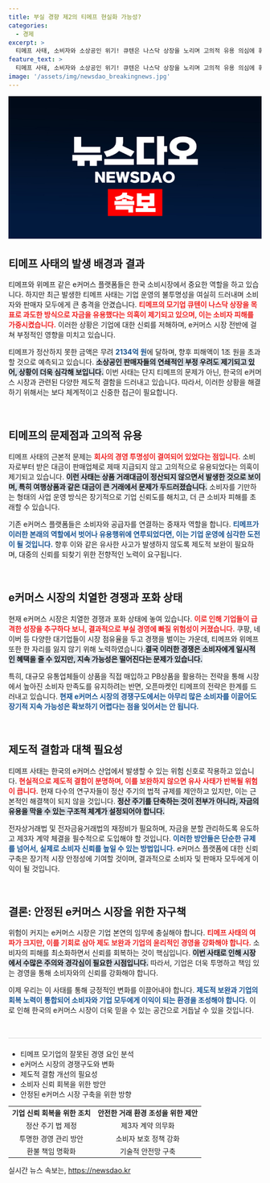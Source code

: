 ```yaml
---
title: 부실 경향 제2의 티메프 현실화 가능성?
categories:
  - 경제
excerpt: >
  티메프 사태, 소비자와 소상공인 위기! 큐텐은 나스닥 상장을 노리며 고의적 유용 의심에 휘말렸다. e커머스 시장의 극심한 경쟁 속에서 이례적 상황이 발생하며, 제도적 보완 없인 유사 사태 반복 우려가 커지고 있다.
feature_text: >
  티메프 사태, 소비자와 소상공인 위기! 큐텐은 나스닥 상장을 노리며 고의적 유용 의심에 휘말렸다. e커머스 시장의 극심한 경쟁 속에서 이례적 상황이 발생하며, 제도적 보완 없인 유사 사태 반복 우려가 커지고 있다.
image: '/assets/img/newsdao_breakingnews.jpg'
---
```


<p><img src="/assets/img/newsdao_breakingnews.jpg" alt="cryptoinkorea 속보" /></p>

<h2 data-ke-size="size26">티메프 사태의 발생 배경과 결과</h2>

<p data-ke-size="size16">티메프와 위메프 같은 e커머스 플랫폼들은 한국 소비시장에서 중요한 역할을 하고 있습니다. 하지만 최근 발생한 티메프 사태는 기업 운영의 불투명성을 여실히 드러내며 소비자와 판매자 모두에게 큰 충격을 안겼습니다. <b><span style="color: #ee2323;">티메프의 모기업 큐텐이 나스닥 상장을 목표로 과도한 방식으로 자금을 유용했다는 의혹이 제기되고 있으며, 이는 소비자 피해를 가중시켰습니다.</span></b> 이러한 상황은 기업에 대한 신뢰를 저해하며, e커머스 시장 전반에 걸쳐 부정적인 영향을 미치고 있습니다.</p>

<p data-ke-size="size16">티메프가 정산하지 못한 금액은 무려 <b><span style="color: #1a5490;">2134억 원</span></b>에 달하며, 향후 피해액이 1조 원을 초과할 것으로 예측되고 있습니다. <b><span style="background-color: #21538527;">소상공인 판매자들의 연쇄적인 부정 우려도 제기되고 있어, 상황이 더욱 심각해 보입니다.</span></b> 이번 사태는 단지 티메프의 문제가 아닌, 한국의 e커머스 시장과 관련된 다양한 제도적 결함을 드러내고 있습니다. 따라서, 이러한 상황을 해결하기 위해서는 보다 체계적이고 신중한 접근이 필요합니다.</p>

<p data-ke-size="size16">&nbsp;</p>

<h2 data-ke-size="size26">티메프의 문제점과 고의적 유용</h2>

<p data-ke-size="size16">티메프 사태의 근본적 문제는 <b><span style="color: #ee2323;">회사의 경영 투명성이 결여되어 있었다는 점입니다.</span></b> 소비자로부터 받은 대금이 판매업체로 제때 지급되지 않고 고의적으로 유용되었다는 의혹이 제기되고 있습니다. <b><span style="background-color: #21538527;">이런 사태는 상품 거래대금이 정산되지 않으면서 발생한 것으로 보이며, 특히 여행상품과 같은 대금이 큰 거래에서 문제가 두드러졌습니다.</span></b> 소비자를 기만하는 형태의 사업 운영 방식은 장기적으로 기업 신뢰도를 해치고, 더 큰 소비자 피해를 초래할 수 있습니다.</p>

<p data-ke-size="size16">기존 e커머스 플랫폼들은 소비자와 공급자를 연결하는 중재자 역할을 합니다. <b><span style="color: #1a5490;">티메프가 이러한 본래의 역할에서 벗어나 유용행위에 연루되었다면, 이는 기업 운영에 심각한 도전이 될 것입니다.</span></b> 향후 이와 같은 유사한 사고가 발생하지 않도록 제도적 보완이 필요하며, 대중의 신뢰를 되찾기 위한 전향적인 노력이 요구됩니다.</p>

<p data-ke-size="size16">&nbsp;</p>

<h2 data-ke-size="size26">e커머스 시장의 치열한 경쟁과 포화 상태</h2>

<p data-ke-size="size16">현재 e커머스 시장은 치열한 경쟁과 포화 상태에 놓여 있습니다. <b><span style="color: #ee2323;">이로 인해 기업들이 급격한 성장을 추구하다 보니, 결과적으로 부실 경영에 빠질 위험성이 커졌습니다.</span></b> 쿠팡, 네이버 등 다양한 대기업들이 시장 점유율을 두고 경쟁을 벌이는 가운데, 티메프와 위메프 또한 한 자리를 잃지 않기 위해 노력하였습니다.<b><span style="background-color: #21538527;">결국 이러한 경쟁은 소비자에게 일시적인 혜택을 줄 수 있지만, 지속 가능성은 떨어진다는 문제가 있습니다.</span></b></p>

<p data-ke-size="size16">특히, 대규모 유통업체들이 상품을 직접 매입하고 PB상품을 활용하는 전략을 통해 시장에서 높아진 소비자 만족도를 유지하려는 반면, 오픈마켓인 티메프의 전략은 한계를 드러내고 있습니다. <b><span style="color: #1a5490;">현재 e커머스 시장의 경쟁구도에서는 아무리 많은 소비자를 이끌어도 장기적 지속 가능성은 확보하기 어렵다는 점을 잊어서는 안 됩니다.</span></b></p>

<p data-ke-size="size16">&nbsp;</p>

<h2 data-ke-size="size26">제도적 결함과 대책 필요성</h2>

<p data-ke-size="size16">티메프 사태는 한국의 e커머스 산업에서 발생할 수 있는 위험 신호로 작용하고 있습니다. <b><span style="color: #ee2323;">현실적으로 제도적 결함이 분명하며, 이를 보완하지 않으면 유사 사태가 반복될 위험이 큽니다.</span></b> 현재 다수의 연구자들이 정산 주기의 법적 규제를 제안하고 있지만, 이는 근본적인 해결책이 되지 않을 것입니다. <b><span style="background-color: #21538527;">정산 주기를 단축하는 것이 전부가 아니라, 자금의 유용을 막을 수 있는 구조적 체계가 설정되어야 합니다.</span></b></p>

<p data-ke-size="size16">전자상거래법 및 전자금융거래법의 재정비가 필요하며, 자금을 분할 관리하도록 유도하고 제3자 계약 체결을 필수적으로 도입해야 할 것입니다. <b><span style="color: #1a5490;">이러한 방안들은 단순한 규제를 넘어서, 실제로 소비자 신뢰를 높일 수 있는 방법입니다.</span></b> e커머스 플랫폼에 대한 신뢰 구축은 장기적 시장 안정성에 기여할 것이며, 결과적으로 소비자 및 판매자 모두에게 이익이 될 것입니다.</p>

<p data-ke-size="size16">&nbsp;</p>

<h2 data-ke-size="size26">결론: 안정된 e커머스 시장을 위한 자구책</h2>

<p data-ke-size="size16">위험이 커지는 e커머스 시장은 기업 본연의 임무에 충실해야 합니다. <b><span style="color: #ee2323;">티메프 사태의 여파가 크지만, 이를 기회로 삼아 제도 보완과 기업의 윤리적인 경영을 강화해야 합니다.</span></b> 소비자의 피해를 최소화하면서 신뢰를 회복하는 것이 핵심입니다. <b><span style="background-color: #21538527;">이번 사태로 인해 시장에서 수많은 주의와 경각심이 필요한 시점입니다.</span></b> 따라서, 기업은 더욱 투명하고 책임 있는 경영을 통해 소비자와의 신뢰를 강화해야 합니다.</p>

<p data-ke-size="size16">이제 우리는 이 사태를 통해 긍정적인 변화를 이끌어내야 합니다. <b><span style="color: #1a5490;">제도적 보완과 기업의 회복 노력이 통합되어 소비자와 기업 모두에게 이익이 되는 환경을 조성해야 합니다.</span></b> 이로 인해 한국의 e커머스 시장이 더욱 믿을 수 있는 공간으로 거듭날 수 있을 것입니다.</p>

<p data-ke-size="size16">&nbsp;</p>

<hr style="height: 2px; background-color: #eaeaea; margin-bottom: 20px;">

<ul>
  <li>티메프 모기업의 잘못된 경영 요인 분석</li>
  <li>e커머스 시장의 경쟁구도와 변화</li>
  <li>제도적 결함 개선의 필요성</li>
  <li>소비자 신뢰 회복을 위한 방안</li>
  <li>안정된 e커머스 시장 구축을 위한 방향</li>
</ul>

<table style="width: 100%;">
  <tr>
    <td style="text-align: center; height: 17px;"><b>기업 신뢰 회복을 위한 조치</b></td>
    <td style="text-align: center; height: 17px;"><b>안전한 거래 환경 조성을 위한 제안</b></td>
  </tr>
  <tr>
    <td style="text-align: center; height: 17px;">정산 주기 법 제정</td>
    <td style="text-align: center; height: 17px;">제3자 계약 의무화</td>
  </tr>
  <tr>
    <td style="text-align: center; height: 17px;">투명한 경영 관리 방안</td>
    <td style="text-align: center; height: 17px;">소비자 보호 정책 강화</td>
  </tr>
  <tr>
    <td style="text-align: center; height: 17px;">환불 책임 명확화</td>
    <td style="text-align: center; height: 17px;">기술적 안전망 구축</td>
  </tr>
</table>
실시간 뉴스 속보는, <a href="https://newsdao.kr" rel="dofollow">https://newsdao.kr</a>


